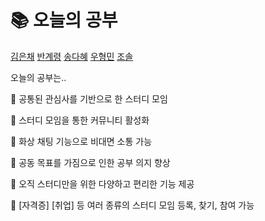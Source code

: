 
# :books: 오늘의 공부

[김은채](https://github.com/Kimeunchaee)
[반계령](https://github.com/gyeryeongban)
[송다혜](https://github.com/ssongdahye)
[우형민](https://github.com/woohyeongminn)
[조솔](https://github.com/jo-sol)

 오늘의 공부는..

📘 공통된 관심사를 기반으로 한 스터디 모임

📘 스터디 모임을 통한 커뮤니티 활성화

📘 화상 채팅 기능으로 비대면 소통 가능

📘 공동 목표를 가짐으로 인한 공부 의지 향상

📘 오직 스터디만을 위한 다양하고 편리한 기능 제공

📘 [자격증] [취업] 등 여러 종류의 스터디 모임 등록, 찾기, 
    참여 가능
    
    



